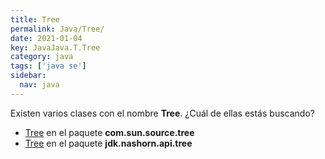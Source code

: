 ```yaml
---
title: Tree
permalink: Java/Tree/
date: 2021-01-04
key: JavaJava.T.Tree
category: java
tags: ['java se']
sidebar: 
  nav: java
---
```


Existen varios clases con el nombre **Tree**. ¿Cuál de ellas estás buscando?
<ul>
<li><a href="/Java/Tree-com-sun-source-tree/">Tree</a> en el paquete <strong>com.sun.source.tree</strong></li>
<li><a href="/Java/Tree-jdk-nashorn-api-tree/">Tree</a> en el paquete <strong>jdk.nashorn.api.tree</strong></li>
<ul>
